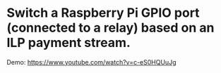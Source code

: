 # Switch a Raspberry Pi GPIO port (connected to a relay) based on an ILP payment stream.

Demo: https://www.youtube.com/watch?v=c-eS0HQUuJg
